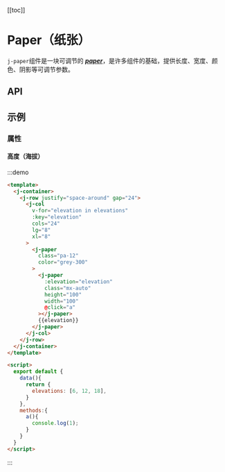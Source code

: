 [[toc]]
# Paper（纸张）
`j-paper`组件是一块可调节的 ***<u>paper</u>***，是许多组件的基础，提供长度、宽度、颜色、阴影等可调节参数。 

## API

## 示例
### 属性
#### 高度（海拔）
:::demo
```html
<template>
  <j-container>
    <j-row justify="space-around" gap="24">
      <j-col
        v-for="elevation in elevations"
        :key="elevation"
        cols="24"
        lg="8"
        xl="8"
      >
        <j-paper
          class="pa-12"
          color="grey-300"
        >
          <j-paper
            :elevation="elevation"
            class="mx-auto"
            height="100"
            width="100"
            @click="a"
          ></j-paper>
          {{elevation}}
        </j-paper>
      </j-col>
    </j-row>
  </j-container>
</template>

<script>
  export default {
    data(){
      return {
        elevations: [6, 12, 18],
      }
    },
    methods:{
      a(){
        console.log(1);
      }
    }
  }
</script>
```
:::